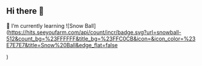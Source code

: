 ## Hi there 👋
🌱 I’m currently learning
![Snow Ball](https://hits.seeyoufarm.com/api/count/incr/badge.svg?url=snowball-512&count_bg=%23FFFFFF&title_bg=%23FFC0CB&icon=&icon_color=%23E7E7E7&title=Snow%20Ball&edge_flat=false

)



<!--
**snowball-512/snowball-512** is a ✨ _special_ ✨ repository because its `README.md` (this file) appears on your GitHub profile.

Here are some ideas to get you started:

- 🔭 I’m currently working on ...
- 🌱 I’m currently learning ...
- 👯 I’m looking to collaborate on ...
- 🤔 I’m looking for help with ...
- 💬 Ask me about ...
- 📫 How to reach me: ...
- 😄 Pronouns: ...
- ⚡ Fun fact: ...
-->

